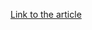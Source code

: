[Link to the article](https://fireeye.com/blog/threat-research/2018/09/apt10-targeting-japanese-corporations-using-updated-ttps.html)
